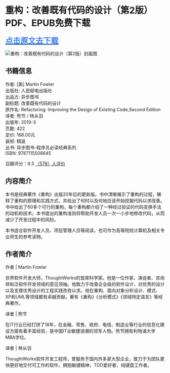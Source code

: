 重构：改善既有代码的设计（第2版）PDF、EPUB免费下载
=======

[<font color="#3b82f6" size="5"><b><u>点击原文去下载</u></b></font>](https://pdfs.top/book/重构：改善既有代码的设计（第2版）.html)

![重构：改善既有代码的设计（第2版）封面图](https://pdfs.top/image/cover/7f21613ace9246eeb37b97b9e9ef8cf7.jpg)

书籍信息
----

作者: \[美\] Martin Fowler  
出版社: 人民邮电出版社  
出品方: 异步图书  
副标题: 改善既有代码的设计  
原作名: Refactoring: Improving the Design of Existing Code,Second Edition  
译者: 熊节 / 林从羽  
出版年: 2019-3  
页数: 422  
定价: 168.00元  
装帧: 精装  
丛书: 异步图书-程序员必读经典系列  
ISBN: 9787115508645  

豆瓣评分：9.3 [（578）人评价](https://book.douban.com/subject/30468597/comments/)

内容简介
----

本书是经典著作《重构》出版20年后的更新版。书中清晰揭示了重构的过程，解释了重构的原理和实践方式，并给出了何时以及何地应该开始挖掘代码以求改善。书中给出了60多个可行的重构，每个重构都介绍了一种经过验证的代码变换手法的动机和技术。本书提出的重构准则将帮助开发人员一次一小步地修改代码，从而减少了开发过程中的风险。

本书适合软件开发人员、项目管理人员等阅读，也可作为高等院校计算机及相关专业师生的参考读物。

作者简介
----

作者 | Martin Fowler

世界软件开发大师，ThoughtWorks的首席科学家。他是一位作家、演说者、咨询师和泛软件开发领域的意见领袖。他致力于改善企业级的软件设计，对优秀的设计以及支撑优秀设计的工程实践孜孜以求。他在重构、面向对象分析设计、模式、XP和UML等领域都有卓越贡献。著有《重构》《分析模式》《领域特定语言》等经典著作。

译者 | 熊节

在IT行业已经打拼了18年，在金融、零售、政府、电信、制造业等行业的信息化建设方面有着丰富经验，是中国IT业敏捷浪潮的领军人物。熊节拥有利物浦大学MBA学位。

译者 | 林从羽

ThoughtWorks软件开发工程师，曾服务于国内外多家大型企业，致力于为团队更快更好地交付可工作的软件。拥抱敏捷精神，TDD爱好者，纯键盘工作者。
